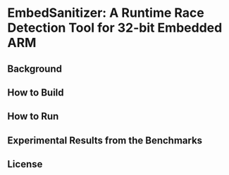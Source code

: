 # EmbedSanitizer: A Runtime Race Detection Tool for 32-bit Embedded ARM

## Background

## How to Build

## How to Run

## Experimental Results from the Benchmarks

## License
